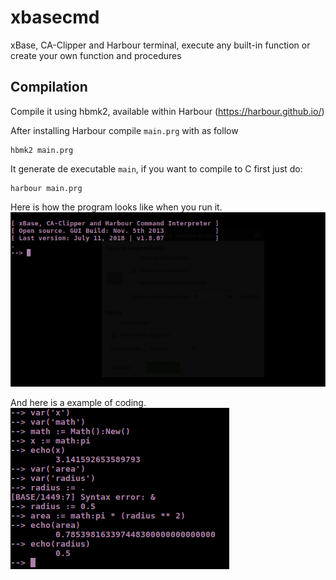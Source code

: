 # xbasecmd
xBase, CA-Clipper and Harbour terminal, execute any built-in function or create your own function and procedures

## Compilation
Compile it using hbmk2, available within Harbour (https://harbour.github.io/)

After installing Harbour compile `main.prg` with as follow
```
hbmk2 main.prg
```

It generate de executable `main`, if you want to compile to C first just do:
```
harbour main.prg
```

Here is how the program looks like when you run it.
![Init screen](imgs/init.png)

And here is a example of coding.
![Math](imgs/math.png)
